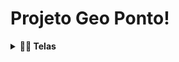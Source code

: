 # Projeto Geo Ponto!

<details>
<summary><strong>👨‍💻 Telas</strong></summary><br />

  **Tela Home**


</details>
